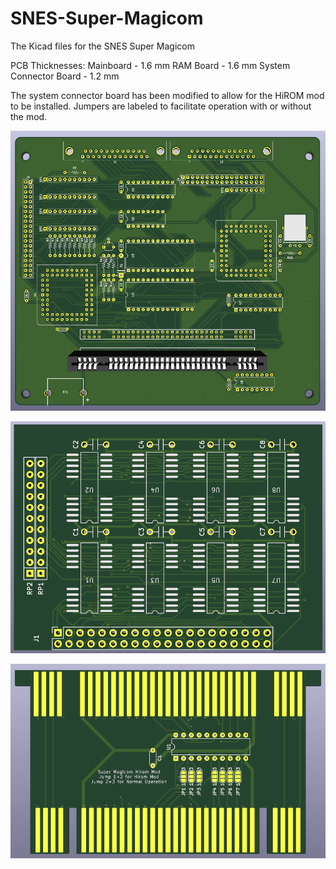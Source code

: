 # SNES-Super-Magicom
The Kicad files for the SNES Super Magicom

PCB Thicknesses: 
Mainboard - 1.6 mm
RAM Board - 1.6 mm
System Connector Board - 1.2 mm

The system connector board has been modified to allow for the HiROM mod to be installed. Jumpers are labeled to facilitate operation with or without the mod.

![image](https://github.com/RWeick/SNES-Super-Magicom/blob/main/Mainboard.png)

![image](https://github.com/RWeick/SNES-Super-Magicom/blob/main/RAM.png)

![image](https://github.com/RWeick/SNES-Super-Magicom/blob/main/SysCon.png)
